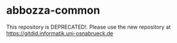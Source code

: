 # abbozza-common

This repository is DEPRECATED!. Please use the new repository at
https://gitdid.informatik.uni-osnabrueck.de
